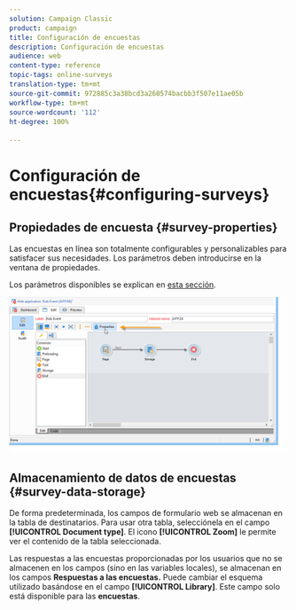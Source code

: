 ```yaml
---
solution: Campaign Classic
product: campaign
title: Configuración de encuestas
description: Configuración de encuestas
audience: web
content-type: reference
topic-tags: online-surveys
translation-type: tm+mt
source-git-commit: 972885c3a38bcd3a260574bacbb3f507e11ae05b
workflow-type: tm+mt
source-wordcount: '112'
ht-degree: 100%

---
```



# Configuración de encuestas{#configuring-surveys}

## Propiedades de encuesta {#survey-properties}

Las encuestas en línea son totalmente configurables y personalizables para satisfacer sus necesidades. Los parámetros deben introducirse en la ventana de propiedades.

Los parámetros disponibles se explican en [esta sección](../../web/using/defining-web-forms-properties.md).

![](assets/s_ncs_admin_survey_properties_general.png)

## Almacenamiento de datos de encuestas {#survey-data-storage}

De forma predeterminada, los campos de formulario web se almacenan en la tabla de destinatarios. Para usar otra tabla, selecciónela en el campo **[!UICONTROL Document type]**. El icono **[!UICONTROL Zoom]** le permite ver el contenido de la tabla seleccionada.

Las respuestas a las encuestas proporcionadas por los usuarios que no se almacenen en los campos (sino en las variables locales), se almacenan en los campos **Respuestas a las encuestas.** Puede cambiar el esquema utilizado basándose en el campo **[!UICONTROL Library]**. Este campo solo está disponible para las **encuestas**.
